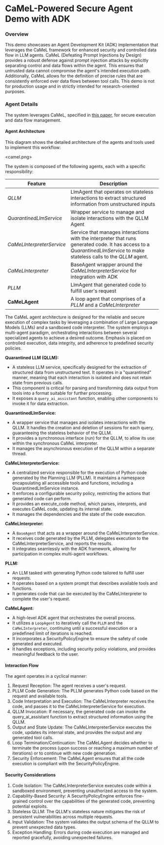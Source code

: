 # CaMeL-Powered Secure Agent Demo with ADK
### Overview
This demo showcases an Agent Development Kit (ADK) implementation that leverages the CaMeL framework for enhanced security and controlled data flow in LLM agents. CaMeL (Defeating Prompt Injections by Design) provides a robust defense against prompt injection attacks by explicitly separating control and data flows within the agent. This ensures that untrusted data cannot compromise the agent's intended execution path. Additionally, CaMeL allows for the definition of precise rules that are consistently enforced over data flows between tool calls. This demo is not for production usage and in strictly intended for research-oriented purposes.

### Agent Details
The system leverages CaMeL, specified in [this paper](https://arxiv.org/abs/2503.18813), for secure execution and data flow management.

#### Agent Architecture
This diagram shows the detailed architecture of the agents and tools used to implement this workflow:

<camel.png>

The system is composed of the following agents, each with a specific responsibility:

| Feature | Description |
| --- | --- |
| *QLLM* | LlmAgent that operates on stateless interactions to extract structured information from unstructured inputs |
| *QuarantinedLlmService* | Wrapper service to manage and isolate interactions with the QLLM Agent |
| *CaMeLInterpreterService* | Service that manages interactions with the interpreter that runs generated code. It has access to a *QuarantinedLlmService* to make stateless calls to the *QLLM* agent. |
| *CaMeLInterpreter* | BaseAgent wrapper around the *CaMeLInterpreterService* for integration with ADK |
| *PLLM* | LlmAgent that generated code to fulfill user's request |
| **CaMeLAgent** | A loop agent that comprises of a *PLLM* and a *CaMeLInterpreter* |
  


The CaMeL agent architecture is designed for the reliable and secure execution of complex tasks by leveraging a combination of Large Language Models (LLMs) and a sandboxed code interpreter. The system employs a multi-agent paradigm, orchestrating interactions between several specialized agents to achieve a desired outcome. Emphasis is placed on controlled execution, data integrity, and adherence to predefined security policies.

**Quarantined LLM (QLLM):**

- A stateless LLM service, specifically designed for the extraction of structured data from unstructured text.
It operates in a "quarantined" manner, meaning that each interaction is isolated and does not retain state from previous calls.
- This component is critical for parsing and transforming data output from tools into a format suitable for further processing.
- It exposes a `query_ai_assistant` function, enabling other components to invoke it for data extraction.


**QuarantinedLlmService:** 

- A wrapper service that manages and isolates interactions with the QLLM.
It handles the creation and deletion of sessions for each query, guaranteeing the stateless behavior of the QLLM.
- It provides a synchronous interface (run) for the QLLM, to allow its use within the synchronous CaMeL interpreter.
- It manages the asynchronous execution of the QLLM within a separate thread.

  
**CaMeLInterpreterService:**

- A centralized service responsible for the execution of Python code generated by the Planning LLM (PLLM).
It maintains a namespace encapsulating all accessible tools and functions, including a QuarantinedLlmService instance.
- It enforces a configurable security policy, restricting the actions that generated code can perform.
- It provides an execute_code method, which parses, interprets, and executes CaMeL code, updating its internal state.
- It manages the dependencies and the state of the code execution.

  
**CaMeLInterpreter:**
- A `BaseAgent` that acts as a wrapper around the CaMeLInterpreterService.
- It receives code generated by the PLLM, delegates execution to the CaMeLInterpreterService, and reports the results.
- It integrates seamlessly with the ADK framework, allowing for participation in complex multi-agent workflows.

  
**PLLM:**

- An LLM tasked with generating Python code tailored to fulfill user requests.
- It operates based on a system prompt that describes available tools and functions.
- It generates code that can be executed by the CaMeLInterpreter to complete the user's request.

  
**CaMeLAgent:**

- A high-level ADK agent that orchestrates the overall process.
- It utilizes a `LoopAgent` to iteratively call the `PLLM` and the `CaMeLInterpreter`, continuing until a successful execution or a predefined limit of iterations is reached.
- It incorporates a SecurityPolicyEngine to ensure the safety of code generated and executed.
- It handles exceptions, including security policy violations, and provides meaningful feedback to the user.


#### Interaction Flow

The agent operates in a cyclical manner:

1. Request Reception: The agent receives a user's request.
2. PLLM Code Generation: The PLLM generates Python code based on the request and available tools.
3. Code Interpretation and Execution: The CaMeLInterpreter receives the code, and passes it to the CaMeLInterpreterService for execution.
4. QLLM Invocation: If necessary, the generated code can invoke the query_ai_assistant function to extract structured information using the QLLM.
5. Output and State Update: The CaMeLInterpreterService executes the code, updates its internal state, and provides the output and any generated tool calls.
6. Loop Termination/Continuation: The CaMeLAgent decides whether to terminate the process (upon success or reaching a maximum number of iterations) or to continue with new code generation.
7. Security Enforcement: The CaMeLAgent ensures that all the code execution is compliant with the SecurityPolicyEngine.

  
#### Security Considerations

1. Code Isolation: The CaMeLInterpreterService executes code within a sandboxed environment, preventing unauthorized access to the system.
2. Capability-Based Security: A SecurityPolicyEngine enforces fine-grained control over the capabilities of the generated code, preventing potential exploits.
3. Stateless QLLM: The QLLM's stateless nature mitigates the risk of persistent vulnerabilities across multiple requests.
4. Input Validation: The system validates the output schema of the QLLM to prevent unexpected data types.
5. Exception Handling: Errors during code execution are managed and reported gracefully, avoiding unexpected failures.
